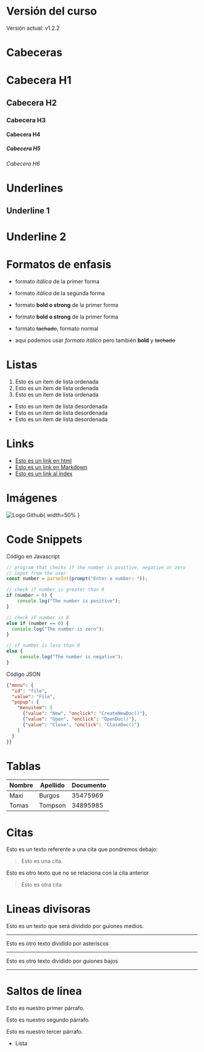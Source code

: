 # Versión del curso
Versión actual: v1.2.2

# Cabeceras
# Cabecera H1
## Cabecera H2
### Cabecera H3
#### Cabecera H4
##### Cabecera H5
###### Cabecera H6

# Underlines
Underline 1
-----------

Underline 2
===========
# Formatos de enfasis
- formato *itálica* de la primer forma

- formato _itálica_ de la segunda forma

- formato **bold o strong** de la primer forma
- formato __bold o strong__ de la primer forma

- formato ~~tachado~~, formato normal
- aquí podemos usar *formato itálico* pero también **bold** y ~~tachado~~

# Listas
1. Esto es un item de lista ordenada
2. Esto es un item de lista ordenada
3. Esto es un item de lista ordenada
- Esto es un item de lista desordenada
- Esto es un item de lista desordenada
- Esto es un item de lista desordenada

# Links
- <a href="http://google.com">Esto es un link en html</a>
- [Esto es un link en Markdown](http://google.com)
- [Esto es un link al index](index.html)

# Imágenes
![Logo Github](https://github.githubassets.com/images/modules/logos_page/GitHub-Mark.png){ width=50% }

# Code Snippets
Código en Javascript
```Javascript
// program that checks if the number is positive, negative or zero
// input from the user
const number = parseInt(prompt("Enter a number: "));

// check if number is greater than 0
if (number > 0) {
    console.log("The number is positive");
}

// check if number is 0
else if (number == 0) {
  console.log("The number is zero");
}

// if number is less than 0
else {
     console.log("The number is negative");
}
```

Código JSON

```JSON
{"menu": {
  "id": "file",
  "value": "File",
  "popup": {
    "menuitem": [
      {"value": "New", "onclick": "CreateNewDoc()"},
      {"value": "Open", "onclick": "OpenDoc()"},
      {"value": "Close", "onclick": "CloseDoc()"}
    ]
  }
}}

```
# Tablas
| Nombre | Apellido | Documento |
|--------| -------- | --------- |
| Maxi   | Burgos   | 35475969  |
| Tomas  | Tompson  | 34895985  |

# Citas
Esto es un texto referente a una cita que pondremos debajo:
> Esto es una cita.

Esto es otro texto que no se relaciona con la cita anterior
> Esto es otra cita

# Lineas divisoras
Esto es un texto que será dividido por guiones medios.

---
Esto es otro texto dividido por asteriscos

***
Esto es otro texto dividido por guiones bajos

___

# Saltos de linea
Esto es nuestro primer párrafo.

Esto es nuestro segundo párrafo.

Esto es nuestro tercer párrafo.
- Lista